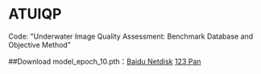 # ATUIQP
Code: "Underwater Image Quality Assessment: Benchmark Database and Objective Method"

##Download
model_epoch_10.pth：[Baidu Netdisk](https://pan.baidu.com/s/1nDh_GaIIZ2PIvaUc7kVpLw?pwd=UIQA) [123 Pan](https://www.123pan.com/s/GPm9-jazh3.html)

